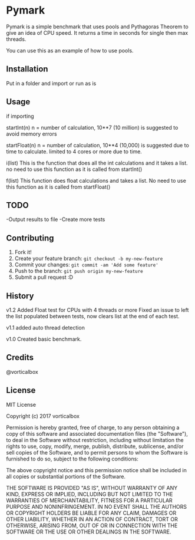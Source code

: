 # Pymark
Pymark is a simple benchmark that uses pools and Pythagoras Theorem to give an idea of CPU speed. It returns a time in seconds for single then max threads. 

You can use this as an example of how to use pools.

## Installation

Put in a folder and import or run as is

## Usage

if importing

startInt(n)
n = number of calculation, 10**7 (10 million) is suggested to avoid memory errors

startFloat(n)
n = number of calculation, 10**4 (10,000) is suggested due to time to calculate. 
limited to 4 cores or more due to time. 

i(list)
This is the function that does all the int calculations and it takes a list. no need to use this function as it is called from startInt()

f(list)
This function does float calculations and takes a list. No need to use this function as it is called from startFloat()

## TODO
-Output results to file
-Create more tests

## Contributing

1. Fork it!
2. Create your feature branch: `git checkout -b my-new-feature`
3. Commit your changes: `git commit -am 'Add some feature'`
4. Push to the branch: `git push origin my-new-feature`
5. Submit a pull request :D

## History
v1.2
Added Float test for CPUs with 4 threads or more
Fixed an issue to left the list populated between tests, now clears list at the end of each test.

v1.1
added auto thread detection

v1.0
Created basic benchmark.

## Credits

@vorticalbox

## License

MIT License

Copyright (c) 2017 vorticalbox

Permission is hereby granted, free of charge, to any person obtaining a copy
of this software and associated documentation files (the "Software"), to deal
in the Software without restriction, including without limitation the rights
to use, copy, modify, merge, publish, distribute, sublicense, and/or sell
copies of the Software, and to permit persons to whom the Software is
furnished to do so, subject to the following conditions:

The above copyright notice and this permission notice shall be included in all
copies or substantial portions of the Software.

THE SOFTWARE IS PROVIDED "AS IS", WITHOUT WARRANTY OF ANY KIND, EXPRESS OR
IMPLIED, INCLUDING BUT NOT LIMITED TO THE WARRANTIES OF MERCHANTABILITY,
FITNESS FOR A PARTICULAR PURPOSE AND NONINFRINGEMENT. IN NO EVENT SHALL THE
AUTHORS OR COPYRIGHT HOLDERS BE LIABLE FOR ANY CLAIM, DAMAGES OR OTHER
LIABILITY, WHETHER IN AN ACTION OF CONTRACT, TORT OR OTHERWISE, ARISING FROM,
OUT OF OR IN CONNECTION WITH THE SOFTWARE OR THE USE OR OTHER DEALINGS IN THE
SOFTWARE.
